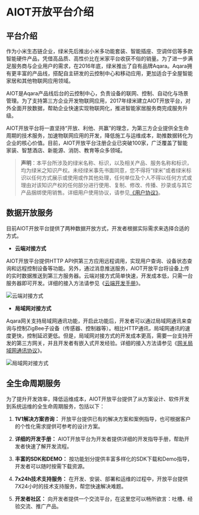 # AIOT开放平台介绍


## 平台介绍

作为小米生态链企业，绿米先后推出小米多功能套装、智能插座、空调伴侣等多款智能硬件产品，凭借高品质、高性价比在米家平台收获不俗的销量。为了进一步满足服务商与企业用户的需求，在2016年底，绿米推出了自有品牌Aqara。Aqara拥有更丰富的产品线，搭配自主研发的云控制中心和移动应用，更加适合于全屋智能家居和其他物联网应用领域。

AIOT是Aqara产品线后台的云控制中心，负责设备的联网、控制、自动化与场景管理。为了支持第三方企业开发物联网应用，2017年绿米建立AIOT开放平台，对外全面开放数据，帮助企业快速实现物联网化，推进智能家居服务商完成服务升级。

AIOT开放平台将一直坚持“开放、利他、共赢”的理念，为第三方企业提供全生命周期的技术服务，加速物联网应用的开发，降低施工与运维成本，助推数据转化为企业的核心价值。目前，AIOT开放平台注册企业已突破100家，广泛覆盖了智能家装、智慧酒店、新能源、消防、教育等众多领域。

> **声明**：本平台所涉及的绿米名称、标识，以及相关产品、服务名称和标识，均为绿米之知识产权。未经绿米事先书面同意，您不得将“绿米”或者绿米标识以任何方式展示或使用或作其他处理，任何单位及个人不得以任何方式或理由对该知识产权的任何部分进行使用、复制、修改、传播、抄录或与其它产品捆绑使用销售。详细用户使用协议，请参见[《用户协议》](https://opencloud.aqara.cn/user-agreement)。




## 数据开放服务

目前AIOT开放平台提供了两种数据开放方式，开发者根据实际需求来选择合适的方式。

- **云端对接方式**

AIOT开放平台提供HTTP API供第三方应用远程调用，实现用户查询、设备状态查询和远程控制设备等功能。另外，通过消息推送服务，AIOT开放平台将设备上传的实时数据推送到第三方服务器。云端对接方式简单快速，开发成本低，只需一台服务器即可开发。详细的接入方法请参见《[云端开发手册](http://docs.opencloud.aqara.cn/development/cloud-development/)》。

![云端对接方式](http://cdn.cnbj2.fds.api.mi-img.com/cdn/aiot/doc-images/zh/doc-index/cloud-access.png)

- **局域网对接方式**

Aqara网关支持局域网通讯功能，开启此功能后，开发者可以通过局域网通讯来查询与控制ZigBee子设备（传感器、控制器等）。相比HTTP通讯，局域网通讯的速度更快，控制延迟更低。但是，局域网对接方式的开发成本更高，需要一台支持开发的第三方网关，并且开发者有嵌入式开发经验。详细的接入方法请参见《[网关局域网通讯协议](http://docs.opencloud.aqara.cn/development/gateway-LAN-communication/)》。

![局域网对接方式](http://cdn.cnbj2.fds.api.mi-img.com/cdn/aiot/doc-images/zh/doc-index/local-network-access.png)

## 全生命周期服务

为了提升开发效率，降低运维成本，AIOT开放平台提供了从方案设计、软件开发到系统运维的全生命周期服务，包括以下：

1. **1V1解决方案咨询：** 开放平台提供已有的解决方案和案例指导，也可根据客户的个性化需求提供可参考的设计方案。
2. **详细的开发手册：** AIOT开放平台为开发者提供详细的开发指导手册，帮助开发者快速了解开发流程。

3. **丰富的SDK和DEMO：** 按功能划分提供丰富多样化的SDK下载和Demo指导，开发者可以随时按需下载资源。
4. **7x24h技术支持服务：** 在开发、安装、部署和运维的过程中，开放平台提供7X24小时的技术支持服务，帮您快速解决难题。
5. **开发者社区：** 向开发者提供一个交流平台，在这里您可以畅所欲言：吐槽、经验交流、推广产品。


<!--**故障诊断与运维系统：** 通过故障诊断工具可以快速排查设备故障，通过运维系统实时监控应用的运行状况，保障系统的稳定运行。-->

<!--**快速构建定制化APP：** 用户可以上传公司logo，完成简单的配置，便可以一键生成自定义的APP，免去大量的开发成本。-->